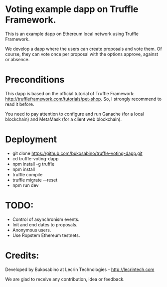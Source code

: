 # Voting example dapp on Truffle Framework.

This is an example dapp on Ethereum local network using Truffle Framework.

We develop a dapp where the users can create proposals and vote them. Of course, they can vote once per proposal with the options approve, against or absence.

# Preconditions

This dapp is based on the official tutorial of Truffle Framework: http://truffleframework.com/tutorials/pet-shop. So, I strongly recommend to read it before.

You need to pay attention to configure and run Ganache (for a local blockchain) and MetaMask (for a client web blockchain).

# Deployment

* git clone https://github.com/bukosabino/truffle-voting-dapp.git
* cd truffle-voting-dapp
* npm install -g truffle
* npm install
* truffle compile
* truffle migrate --reset
* npm run dev

# TODO:

* Control of asynchronism events.
* Init and end dates to proposals.
* Anonymous users.
* Use Ropstem Ethereum testnets.

# Credits:

Developed by Bukosabino at Lecrin Technologies - http://lecrintech.com

We are glad to receive any contribution, idea or feedback.
